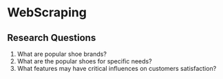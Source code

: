# WebScraping

## Research Questions

1. What are popular shoe brands?
1. What are the popular shoes for specific needs?
1. What features may have critical influences on customers satisfaction?
